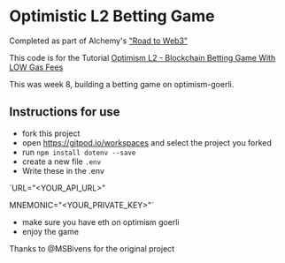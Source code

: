 # Optimistic L2 Betting Game

Completed as part of Alchemy's ["Road to Web3"](https://www.youtube.com/playlist?list=PLMj8NvODurfEYLsuiClgikZBGDfhwdcXF)

This code is for the Tutorial [Optimism L2 - Blockchain Betting Game With LOW Gas Fees](https://youtu.be/TL5NoWky3Uk)

This was week 8, building a betting game on optimism-goerli.

## Instructions for use

- fork this project
- open https://gitpod.io/workspaces and select the project you forked
- run `npm install dotenv --save`
- create a new file `.env`
- Write these in the .env

 `URL="<YOUR_API_URL>"

 MNEMONIC="<YOUR_PRIVATE_KEY>"`

- make sure you have eth on optimism goerli
- enjoy the game

Thanks to @MSBivens for the original project
